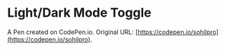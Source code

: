 # Light/Dark Mode Toggle 

A Pen created on CodePen.io. Original URL: [https://codepen.io/sohilpro](https://codepen.io/sohilpro).

